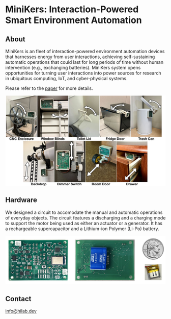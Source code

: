 # MiniKers: Interaction-Powered Smart Environment Automation

## About
MiniKers is an fleet of interaction-powered environment automation devices that harnesses energy from user interactions, achieving self-sustaining automatic operations that could last for long periods of time without human intervention (e.g., exchanging batteries). MiniKers system opens opportunities for turning user interactions into power sources for research in ubiquitous computing, IoT, and cyber-physical systems.

Please refer to the [paper](https://dl.acm.org/doi/10.1145/3550287) for more details.

![All Objects](/images/allobjects.jpg)

## Hardware
We designed a circuit to accomodate the manual and automatic operations of everyday objects. The circuit features a discharging and a charging mode to support the motor being used as either an actuator or a generator. It has a rechargeable supercapacitor and a Lithium-ion Polymer (Li-Po) battery. 

![Board](/images/board.png)


## Contact
[info@hilab.dev](https://mail.google.com/mail/u/0/?fs=1&tf=cm&source=mailto&to=info@hilab.dev)


